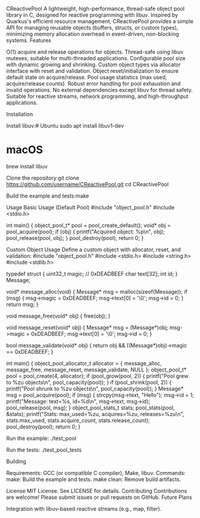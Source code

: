 CReactivePool
A lightweight, high-performance, thread-safe object pool library in C, designed for reactive programming with libuv. Inspired by Quarkus's efficient resource management, CReactivePool provides a simple API for managing reusable objects (buffers, structs, or custom types), minimizing memory allocation overhead in event-driven, non-blocking systems.
Features

O(1) acquire and release operations for objects.
Thread-safe using libuv mutexes, suitable for multi-threaded applications.
Configurable pool size with dynamic growing and shrinking.
Custom object types via allocator interface with reset and validation.
Object reset/initialization to ensure default state on acquire/release.
Pool usage statistics (max used, acquire/release counts).
Robust error handling for pool exhaustion and invalid operations.
No external dependencies except libuv for thread safety.
Suitable for reactive streams, network programming, and high-throughput applications.

Installation

Install libuv:# Ubuntu
sudo apt install libuv1-dev
# macOS
brew install libuv


Clone the repository:git clone https://github.com/username/CReactivePool.git
cd CReactivePool


Build the example and tests:make



Usage
Basic Usage (Default Pool)
#include "object_pool.h"
#include <stdio.h>

int main() {
    object_pool_t* pool = pool_create_default();
    void* obj = pool_acquire(pool);
    if (obj) {
        printf("Acquired object: %p\n", obj);
        pool_release(pool, obj);
    }
    pool_destroy(pool);
    return 0;
}

Custom Object Usage
Define a custom object with allocator, reset, and validation:
#include "object_pool.h"
#include <stdio.h>
#include <string.h>
#include <stdlib.h>

typedef struct {
    uint32_t magic; // 0xDEADBEEF
    char text[32];
    int id;
} Message;

void* message_alloc(void) {
    Message* msg = malloc(sizeof(Message));
    if (msg) {
        msg->magic = 0xDEADBEEF;
        msg->text[0] = '\0';
        msg->id = 0;
    }
    return msg;
}

void message_free(void* obj) {
    free(obj);
}

void message_reset(void* obj) {
    Message* msg = (Message*)obj;
    msg->magic = 0xDEADBEEF;
    msg->text[0] = '\0';
    msg->id = 0;
}

bool message_validate(void* obj) {
    return obj && ((Message*)obj)->magic == 0xDEADBEEF;
}

int main() {
    object_pool_allocator_t allocator = { message_alloc, message_free, message_reset, message_validate, NULL };
    object_pool_t* pool = pool_create(4, allocator);
    if (pool_grow(pool, 2)) {
        printf("Pool grew to %zu objects\n", pool_capacity(pool));
    }
    if (pool_shrink(pool, 2)) {
        printf("Pool shrunk to %zu objects\n", pool_capacity(pool));
    }
    Message* msg = pool_acquire(pool);
    if (msg) {
        strcpy(msg->text, "Hello");
        msg->id = 1;
        printf("Message: text=%s, id=%d\n", msg->text, msg->id);
        pool_release(pool, msg);
    }
    object_pool_stats_t stats;
    pool_stats(pool, &stats);
    printf("Stats: max_used=%zu, acquires=%zu, releases=%zu\n",
           stats.max_used, stats.acquire_count, stats.release_count);
    pool_destroy(pool);
    return 0;
}

Run the example:
./test_pool

Run the tests:
./test_pool_tests

Building

Requirements: GCC (or compatible C compiler), Make, libuv.
Commands:
make: Build the example and tests.
make clean: Remove build artifacts.



License
MIT License. See LICENSE for details.
Contributing
Contributions are welcome! Please submit issues or pull requests on GitHub.
Future Plans

Integration with libuv-based reactive streams (e.g., map, filter).

